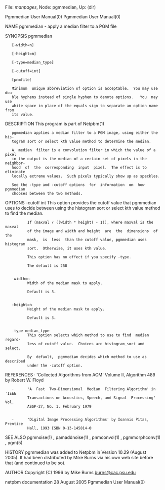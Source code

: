 File: *manpages*,  Node: pgmmedian,  Up: (dir)

Pgmmedian User Manual(0)                              Pgmmedian User Manual(0)



NAME
       pgmmedian - apply a median filter to a PGM file


SYNOPSIS
       pgmmedian

       [-width=n]

       [-height=n]

       [-type=median_type]

       [-cutoff=int]

       [pnmfile]

       Minimum  unique abbreviation of option is acceptable.  You may use dou-
       ble hyphens instead of single hyphen to denote options.   You  may  use
       white space in place of the equals sign to separate an option name from
       its value.



DESCRIPTION
       This program is part of Netpbm(1)

       pgmmedian applies a median filter to a PGM image, using either the his-
       togram sort or select kth value method to determine the median.

       A  median  filter is a convolution filter in which the value of a pixel
       in the output is the median of a certain set of pixels in the neighbor-
       hood  of  the  corresponding  input  pixel.  The effect is to eliminate
       locally extreme values.  Such pixels typically show up as speckles.

       See the -type and -cutoff options  for  information  on  how  pgmmedian
       chooses between the two methods.



OPTIONS
       -cutoff int
              This  option  provides  the  cutoff value that pgmmedian uses to
              decide between using the histogram  sort  or  select  kth  value
              method to find the median.

              If (maxval / ((width * height) - 1)), where maxval is the maxval
              of the image and width and height  are  the  dimensions  of  the
              mask,  is  less  than the cutoff value, pgmmedian uses histogram
              sort.  Otherwise, it uses kth value.

              This option has no effect if you specify -type.

              The default is 250


       -width=n
              Width of the median mask to apply.

              Default is 3.


       -height=n
              Height of the median mask to apply.

              Default is 3.


       -type median_type
              This option selects which method to use to find  median  regard-
              less of cutoff value.  Choices are histogram_sort and select.

              By  default,  pgmmedian decides which method to use as described
              under the -cutoff option.




REFERENCES
       ·      'Collected Algorithms from ACM'  Volume  II,  Algorithm  489  by
              Robert W. Floyd


       ·      'A  Fast  Two-Dimensional  Median  Filtering Algorithm' in 'IEEE
              Transactions on Acoustics, Speech, and Signal  Processing'  Vol.
              ASSP-27, No. 1, February 1979


       ·      'Digital Image Processing Algorithms' by Ioannis Pitas, Prentice
              Hall, 1993 ISBN 0-13-145814-0





SEE ALSO
       pgmnoise(1) , pamaddnoise(1) , pnmconvol(1) , pgmmorphconv(1) , pgm(5)



HISTORY
       pgmmedian was added to Netpbm in Version 10.29 (August 2005).   It  had
       been  distributed  by  Mike Burns via his own web site before that (and
       continued to be so).



AUTHOR
       Copyright (C) 1996 by Mike Burns <burns@cac.psu.edu>



netpbm documentation            28 August 2005        Pgmmedian User Manual(0)
